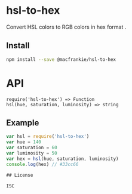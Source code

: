 
# hsl-to-hex

Convert HSL colors to RGB colors in hex format .

## Install

```sh
npm install --save @macfrankie/hsl-to-hex
```

# API

```
require('hsl-to-hex') => Function
hsl(hue, saturation, luminosity) => string
```

## Example

```js
var hsl = require('hsl-to-hex')
var hue = 140
var saturation = 60
var luminosity = 50
var hex = hsl(hue, saturation, luminosity)
console.log(hex) // #33cc66

## License

ISC